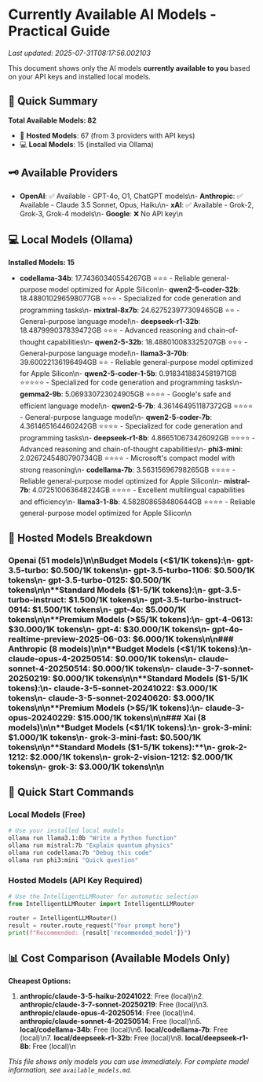 # Currently Available AI Models - Practical Guide

*Last updated: 2025-07-31T08:17:56.002103*

This document shows only the AI models **currently available to you** based on your API keys and installed local models.

## 🎯 Quick Summary

**Total Available Models: 82**
- 📡 **Hosted Models**: 67 (from 3 providers with API keys)
- 💻 **Local Models**: 15 (installed via Ollama)

## 🗝️ Available Providers

- **OpenAI**: ✅ Available - GPT-4o, O1, ChatGPT models\n- **Anthropic**: ✅ Available - Claude 3.5 Sonnet, Opus, Haiku\n- **xAI**: ✅ Available - Grok-2, Grok-3, Grok-4 models\n- **Google**: ❌ No API key\n
## 💻 Local Models (Ollama)

**Installed Models: 15**

- **codellama-34b**: 17.74360340554267GB ⭐⭐⭐ - Reliable general-purpose model optimized for Apple Silicon\n- **qwen2-5-coder-32b**: 18.488010296598077GB ⭐⭐⭐ - Specialized for code generation and programming tasks\n- **mixtral-8x7b**: 24.627523977309465GB ⭐⭐ - General-purpose language model\n- **deepseek-r1-32b**: 18.487999037839472GB ⭐⭐⭐ - Advanced reasoning and chain-of-thought capabilities\n- **qwen2-5-32b**: 18.488010083325207GB ⭐⭐⭐ - General-purpose language model\n- **llama3-3-70b**: 39.60022136196494GB ⭐⭐ - Reliable general-purpose model optimized for Apple Silicon\n- **qwen2-5-coder-1-5b**: 0.9183418834581971GB ⭐⭐⭐⭐⭐ - Specialized for code generation and programming tasks\n- **gemma2-9b**: 5.069330723024905GB ⭐⭐⭐⭐ - Google's safe and efficient language model\n- **qwen2-5-7b**: 4.361464951187372GB ⭐⭐⭐⭐ - General-purpose language model\n- **qwen2-5-coder-7b**: 4.361465164460242GB ⭐⭐⭐⭐ - Specialized for code generation and programming tasks\n- **deepseek-r1-8b**: 4.866510673426092GB ⭐⭐⭐⭐ - Advanced reasoning and chain-of-thought capabilities\n- **phi3-mini**: 2.0267245480790734GB ⭐⭐⭐⭐ - Microsoft's compact model with strong reasoning\n- **codellama-7b**: 3.56315696798265GB ⭐⭐⭐⭐ - Reliable general-purpose model optimized for Apple Silicon\n- **mistral-7b**: 4.072510063648224GB ⭐⭐⭐⭐ - Excellent multilingual capabilities and efficiency\n- **llama3-1-8b**: 4.582808658480644GB ⭐⭐⭐⭐ - Reliable general-purpose model optimized for Apple Silicon\n
## 📡 Hosted Models Breakdown

### Openai (51 models)\n\n**Budget Models (<$1/1K tokens):**\n- gpt-3.5-turbo: $0.500/1K tokens\n- gpt-3.5-turbo-1106: $0.500/1K tokens\n- gpt-3.5-turbo-0125: $0.500/1K tokens\n\n**Standard Models ($1-5/1K tokens):**\n- gpt-3.5-turbo-instruct: $1.500/1K tokens\n- gpt-3.5-turbo-instruct-0914: $1.500/1K tokens\n- gpt-4o: $5.000/1K tokens\n\n**Premium Models (>$5/1K tokens):**\n- gpt-4-0613: $30.000/1K tokens\n- gpt-4: $30.000/1K tokens\n- gpt-4o-realtime-preview-2025-06-03: $6.000/1K tokens\n\n### Anthropic (8 models)\n\n**Budget Models (<$1/1K tokens):**\n- claude-opus-4-20250514: $0.000/1K tokens\n- claude-sonnet-4-20250514: $0.000/1K tokens\n- claude-3-7-sonnet-20250219: $0.000/1K tokens\n\n**Standard Models ($1-5/1K tokens):**\n- claude-3-5-sonnet-20241022: $3.000/1K tokens\n- claude-3-5-sonnet-20240620: $3.000/1K tokens\n\n**Premium Models (>$5/1K tokens):**\n- claude-3-opus-20240229: $15.000/1K tokens\n\n### Xai (8 models)\n\n**Budget Models (<$1/1K tokens):**\n- grok-3-mini: $1.000/1K tokens\n- grok-3-mini-fast: $0.500/1K tokens\n\n**Standard Models ($1-5/1K tokens):**\n- grok-2-1212: $2.000/1K tokens\n- grok-2-vision-1212: $2.000/1K tokens\n- grok-3: $3.000/1K tokens\n\n
## 🚀 Quick Start Commands

### Local Models (Free)
```bash
# Use your installed local models
ollama run llama3.1:8b "Write a Python function"
ollama run mistral:7b "Explain quantum physics"  
ollama run codellama:7b "Debug this code"
ollama run phi3:mini "Quick question"
```

### Hosted Models (API Key Required)
```python
# Use the IntelligentLLMRouter for automatic selection
from IntelligentLLMRouter import IntelligentLLMRouter

router = IntelligentLLMRouter()
result = router.route_request("Your prompt here")
print(f"Recommended: {result['recommended_model']}")
```

## 📊 Cost Comparison (Available Models Only)

**Cheapest Options:**
1. **anthropic/claude-3-5-haiku-20241022**: Free (local)\n2. **anthropic/claude-3-7-sonnet-20250219**: Free (local)\n3. **anthropic/claude-opus-4-20250514**: Free (local)\n4. **anthropic/claude-sonnet-4-20250514**: Free (local)\n5. **local/codellama-34b**: Free (local)\n6. **local/codellama-7b**: Free (local)\n7. **local/deepseek-r1-32b**: Free (local)\n8. **local/deepseek-r1-8b**: Free (local)\n

*This file shows only models you can use immediately. For complete model information, see `available_models.md`.*
